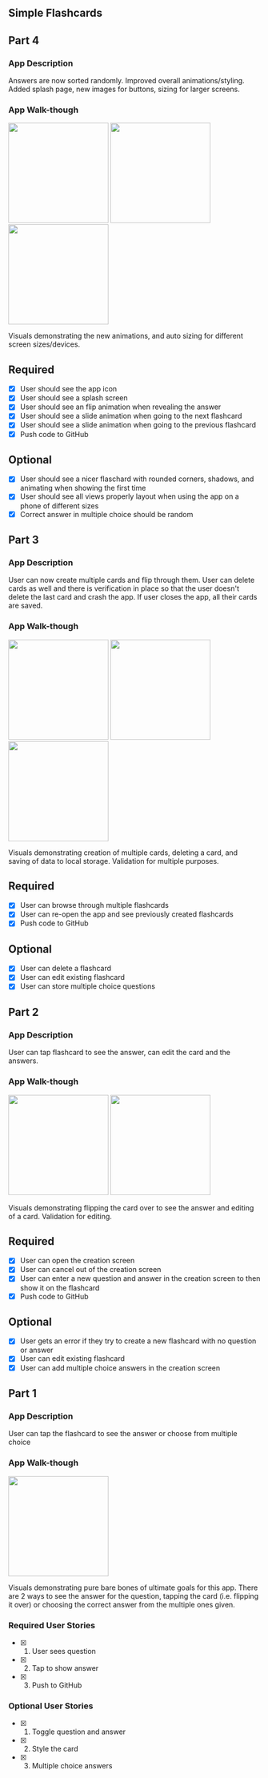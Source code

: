 ## Simple Flashcards

## Part 4

### App Description
Answers are now sorted randomly. Improved overall animations/styling. Added splash page, new images for buttons, sizing for larger screens.

### App Walk-though

<p float="left">
<img src="https://github.com/jentoobento/iOS-demos/blob/master/Flashcards-codepath/flashcards4-1.gif" width=200>
  <img src="https://github.com/jentoobento/iOS-demos/blob/master/Flashcards-codepath/flashcards4-2.gif" width=200>
  <img src="https://github.com/jentoobento/iOS-demos/blob/master/Flashcards-codepath/flashcards4-3.gif" width=200>
</p>
Visuals demonstrating the new animations, and auto sizing for different screen sizes/devices. 
<br>

## Required
- [x] User should see the app icon 
- [x] User should see a splash screen
- [x] User should see an flip animation when revealing the answer
- [x] User should see a slide animation when going to the next flashcard
- [x] User should see a slide animation when going to the previous flashcard
- [x] Push code to GitHub
## Optional
- [x] User should see a nicer flaschard with rounded corners, shadows, and animating when showing the first time
- [x] User should see all views properly layout when using the app on a phone of different sizes
- [x] Correct answer in multiple choice should be random

## Part 3

### App Description
User can now create multiple cards and flip through them. User can delete cards as well and there is verification in place so that the user doesn't delete the last card and crash the app. If user closes the app, all their cards are saved.

### App Walk-though

<p float="left">
<img src="https://github.com/jentoobento/iOS-demos/blob/master/Flashcards-codepath/flashcard3.gif" width=200>
<img src="https://github.com/jentoobento/iOS-demos/blob/master/Flashcards-codepath/flashcard3-1.gif" width=200>
<img src="https://github.com/jentoobento/iOS-demos/blob/master/Flashcards-codepath/flashcard3-2.gif" width=200>
</p>
Visuals demonstrating creation of multiple cards, deleting a card, and saving of data to local storage. Validation for multiple purposes.
<br>

## Required
- [x] User can browse through multiple flashcards
- [x] User can re-open the app and see previously created flashcards
- [x] Push code to GitHub
## Optional
- [x] User can delete a flashcard
- [x] User can edit existing flashcard
- [x] User can store multiple choice questions

## Part 2

### App Description
User can tap flashcard to see the answer, can edit the card and the answers.

### App Walk-though

<p float="left">
<img src="https://github.com/jentoobento/iOS-demos/blob/master/Flashcards-codepath/flashcard2-1.gif" width=200>
<img src="https://github.com/jentoobento/iOS-demos/blob/master/Flashcards-codepath/flashcard2-2.gif" width=200>
</p>
Visuals demonstrating flipping the card over to see the answer and editing of a card. Validation for editing.
<br>

## Required
- [x] User can open the creation screen
- [x] User can cancel out of the creation screen
- [x] User can enter a new question and answer in the creation screen to then show it on the flashcard
- [x] Push code to GitHub
## Optional
- [x] User gets an error if they try to create a new flashcard with no question or answer
- [x] User can edit existing flashcard
- [x] User can add multiple choice answers in the creation screen

## Part 1

### App Description
User can tap the flashcard to see the answer or choose from multiple choice

### App Walk-though

<p>
<img src="https://github.com/jentoobento/iOS-demos/blob/master/Flashcards-codepath/flashcard1-1.gif" width=200>
</p>
Visuals demonstrating pure bare bones of ultimate goals for this app. There are 2 ways to see the answer for the question, tapping the card (i.e. flipping it over) or choosing the correct answer from the multiple ones given.
<br>

### Required User Stories
- [x] 1. User sees question
- [x] 2. Tap to show answer
- [x] 3. Push to GitHub

### Optional User Stories
- [x] 1. Toggle question and answer
- [x] 2. Style the card
- [x] 3. Multiple choice answers
